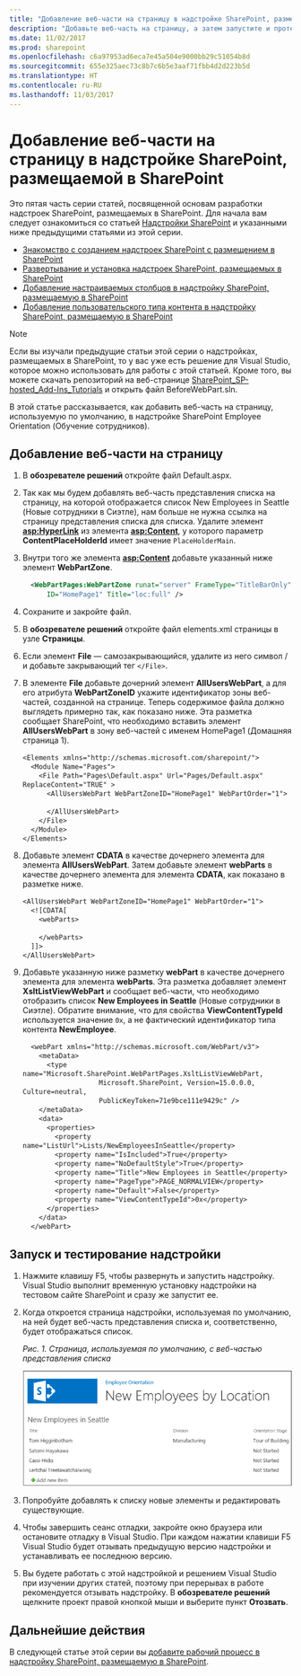 ```yaml
---
title: "Добавление веб-части на страницу в надстройке SharePoint, размещаемой в SharePoint"
description: "Добавьте веб-часть на страницу, а затем запустите и протестируйте надстройку."
ms.date: 11/02/2017
ms.prod: sharepoint
ms.openlocfilehash: c6a97953ad6eca7e45a504e9000bb29c51054b8d
ms.sourcegitcommit: 655e325aec73c8b7c6b5e3aaf71fbb4d2d223b5d
ms.translationtype: HT
ms.contentlocale: ru-RU
ms.lasthandoff: 11/03/2017
---
```

# <a name="add-a-web-part-to-a-page-in-a-sharepoint-hosted-sharepoint-add-in"></a>Добавление веб-части на страницу в надстройке SharePoint, размещаемой в SharePoint

Это пятая часть серии статей, посвященной основам разработки надстроек SharePoint, размещаемых в SharePoint. Для начала вам следует ознакомиться со статьей [Надстройки SharePoint](sharepoint-add-ins.md) и указанными ниже предыдущими статьями из этой серии.

-  [Знакомство с созданием надстроек SharePoint с размещением в SharePoint](get-started-creating-sharepoint-hosted-sharepoint-add-ins.md)
-  [Развертывание и установка надстроек SharePoint, размещаемых в SharePoint](deploy-and-install-a-sharepoint-hosted-sharepoint-add-in.md)
-  [Добавление настраиваемых столбцов в надстройку SharePoint, размещаемую в SharePoint](add-custom-columns-to-a-sharepoint-hosted-sharepoint-add-in.md)
-  [Добавление пользовательского типа контента в надстройку SharePoint, размещаемую в SharePoint](add-a-custom-content-type-to-a-sharepoint-hosted-sharepoint-add-in.md)
    
> [!NOTE]
> Если вы изучали предыдущие статьи этой серии о надстройках, размещаемых в SharePoint, то у вас уже есть решение для Visual Studio, которое можно использовать для работы с этой статьей. Кроме того, вы можете скачать репозиторий на веб-странице [SharePoint_SP-hosted_Add-Ins_Tutorials](https://github.com/OfficeDev/SharePoint_SP-hosted_Add-Ins_Tutorials) и открыть файл BeforeWebPart.sln.

В этой статье рассказывается, как добавить веб-часть на страницу, используемую по умолчанию, в надстройке SharePoint Employee Orientation (Обучение сотрудников).

## <a name="add-a-web-part-to-a-page"></a>Добавление веб-части на страницу

1. В **обозревателе решений** откройте файл Default.aspx. 

2. Так как мы будем добавлять веб-часть представления списка на страницу, на которой отображается список New Employees in Seattle (Новые сотрудники в Сиэтле), нам больше не нужна ссылка на страницу представления списка для списка. Удалите элемент **<asp:HyperLink>** из элемента **<asp:Content>**, у которого параметр **ContentPlaceHolderId** имеет значение `PlaceHolderMain`. 

3. Внутри того же элемента **<asp:Content>** добавьте указанный ниже элемент **WebPartZone**. 
    
    ```XML
      <WebPartPages:WebPartZone runat="server" FrameType="TitleBarOnly" 
          ID="HomePage1" Title="loc:full" />
    ```

4. Сохраните и закройте файл.

5. В **обозревателе решений** откройте файл elements.xml страницы в узле **Страницы**.

6. Если элемент **File** — самозакрывающийся, удалите из него символ / и добавьте закрывающий тег `</File>`.

7. В элементе **File** добавьте дочерний элемент **AllUsersWebPart**, а для его атрибута **WebPartZoneID** укажите идентификатор зоны веб-частей, созданной на странице. Теперь содержимое файла должно выглядеть примерно так, как показано ниже. Эта разметка сообщает SharePoint, что необходимо вставить элемент **AllUsersWebPart** в зону веб-частей с именем HomePage1 (Домашняя страница 1).
    
    ```
    <Elements xmlns="http://schemas.microsoft.com/sharepoint/">
      <Module Name="Pages">
        <File Path="Pages\Default.aspx" Url="Pages/Default.aspx" ReplaceContent="TRUE" >
          <AllUsersWebPart WebPartZoneID="HomePage1" WebPartOrder="1">

          </AllUsersWebPart>
        </File>
      </Module>
    </Elements>

    ```

8. Добавьте элемент **CDATA** в качестве дочернего элемента для элемента **AllUsersWebPart**. Затем добавьте элемент **webParts** в качестве дочернего элемента для элемента **CDATA**, как показано в разметке ниже. 
    
    ```
    <AllUsersWebPart WebPartZoneID="HomePage1" WebPartOrder="1">
      <![CDATA[
        <webParts>

        </webParts>
      ]]>
    </AllUsersWebPart>
    ```

9. Добавьте указанную ниже разметку **webPart** в качестве дочернего элемента для элемента **webParts**. Эта разметка добавляет элемент **XsltListViewWebPart** и сообщает веб-части, что необходимо отобразить список **New Employees in Seattle** (Новые сотрудники в Сиэтле). Обратите внимание, что для свойства **ViewContentTypeId** используется значение `0x`, а не фактический идентификатор типа контента **NewEmployee**.
    
    ```
      <webPart xmlns="http://schemas.microsoft.com/WebPart/v3">
        <metaData>
          <type name="Microsoft.SharePoint.WebPartPages.XsltListViewWebPart, 
                       Microsoft.SharePoint, Version=15.0.0.0, Culture=neutral, 
                       PublicKeyToken=71e9bce111e9429c" />
        </metaData>
        <data>
          <properties>
            <property name="ListUrl">Lists/NewEmployeesInSeattle</property>
            <property name="IsIncluded">True</property>
            <property name="NoDefaultStyle">True</property>
            <property name="Title">New Employees in Seattle</property>
            <property name="PageType">PAGE_NORMALVIEW</property>
            <property name="Default">False</property>
            <property name="ViewContentTypeId">0x</property>
          </properties>
        </data>
      </webPart>
    ```


## <a name="run-and-test-the-add-in"></a>Запуск и тестирование надстройки

1. Нажмите клавишу F5, чтобы развернуть и запустить надстройку. Visual Studio выполнит временную установку надстройки на тестовом сайте SharePoint и сразу же запустит ее. 

2. Когда откроется страница надстройки, используемая по умолчанию, на ней будет веб-часть представления списка и, соответственно, будет отображаться список. 
    
   *Рис. 1. Страница, используемая по умолчанию, с веб-частью представления списка*

   ![Страница надстройки, используемая по умолчанию, на которой в веб-части отображается список New Employees in Seattle (Новые сотрудники в Сиэтле).](../images/31e8e4b1-e2e6-416b-b360-9979a1f16fc7.PNG)

3. Попробуйте добавлять к списку новые элементы и редактировать существующие.

4. Чтобы завершить сеанс отладки, закройте окно браузера или остановите отладку в Visual Studio. При каждом нажатии клавиши F5 Visual Studio будет отзывать предыдущую версию надстройки и устанавливать ее последнюю версию.

5. Вы будете работать с этой надстройкой и решением Visual Studio при изучении других статей, поэтому при перерывах в работе рекомендуется отзывать надстройку. В **обозревателе решений** щелкните проект правой кнопкой мыши и выберите пункт **Отозвать**.


## <a name="next-steps"></a>Дальнейшие действия 
<a name="Nextsteps"> </a>

В следующей статье этой серии вы [добавите рабочий процесс в надстройку SharePoint, размещаемую в SharePoint](add-a-workflow-to-a-sharepoint-hosted-sharepoint-add-in.md).
 

 

